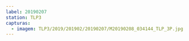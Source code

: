 ```yaml
---
label: 20190207
station: TLP3
capturas:
  - imagem: TLP3/2019/201902/20190207/M20190208_034144_TLP_3P.jpg
---
```

